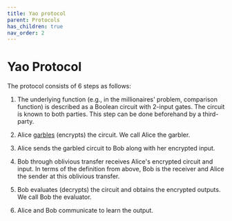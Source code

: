 ```yaml
---
title: Yao protocol
parent: Protocols
has_children: true
nav_order: 2
---
```


# Yao Protocol

The protocol consists of 6 steps as follows:

1. The underlying function (e.g., in the millionaires' problem, comparison function) is described as a Boolean circuit with 2-input gates. The circuit is known to both parties. This step can be done beforehand by a third-party.
2. Alice [garbles](garbled_circuit.md) (encrypts) the circuit. We call Alice the garbler.
3. Alice sends the garbled circuit to Bob along with her encrypted input.
4. Bob through oblivious transfer receives Alice's encrypted circuit and input. In terms of the definition from above, Bob is the receiver and Alice the sender at this oblivious transfer.

5. Bob evaluates (decrypts) the circuit and obtains the encrypted outputs. We call Bob the evaluator.
6. Alice and Bob communicate to learn the output.


